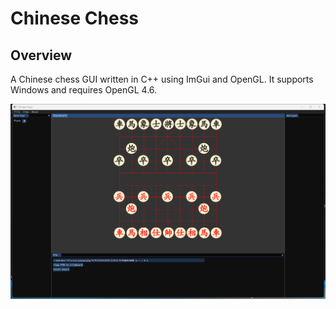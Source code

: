 # Chinese Chess


## Overview
A Chinese chess GUI written in C++ using ImGui and OpenGL. It supports Windows and requires OpenGL 4.6.

![UI](./ChessBoard.png)